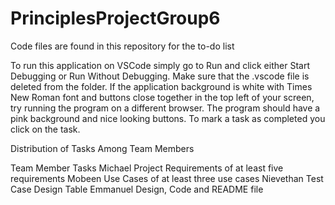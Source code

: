 # PrinciplesProjectGroup6
Code files are found in this repository for the to-do list

To run this application on VSCode simply go to Run and click either Start Debugging or Run Without Debugging. Make sure that the .vscode file is deleted from the folder. If the application background is white with Times New Roman font and buttons close together in the top left of your screen, try running the program on a different browser. The program should have a pink background and nice looking buttons. To mark a task as completed you click on the task.

Distribution of Tasks Among Team Members

Team Member Tasks
Michael     Project Requirements of at least five requirements
Mobeen      Use Cases of at least three use cases
Nievethan   Test Case Design Table
Emmanuel    Design, Code and README file
